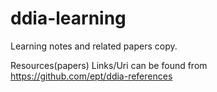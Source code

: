 # ddia-learning
Learning notes and related papers copy.

Resources(papers) Links/Uri can be found from https://github.com/ept/ddia-references
